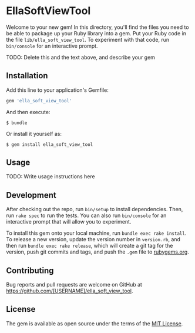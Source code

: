 # EllaSoftViewTool

Welcome to your new gem! In this directory, you'll find the files you need to be able to package up your Ruby library into a gem. Put your Ruby code in the file `lib/ella_soft_view_tool`. To experiment with that code, run `bin/console` for an interactive prompt.

TODO: Delete this and the text above, and describe your gem

## Installation

Add this line to your application's Gemfile:

```ruby
gem 'ella_soft_view_tool'
```

And then execute:

    $ bundle

Or install it yourself as:

    $ gem install ella_soft_view_tool

## Usage

TODO: Write usage instructions here

## Development

After checking out the repo, run `bin/setup` to install dependencies. Then, run `rake spec` to run the tests. You can also run `bin/console` for an interactive prompt that will allow you to experiment.

To install this gem onto your local machine, run `bundle exec rake install`. To release a new version, update the version number in `version.rb`, and then run `bundle exec rake release`, which will create a git tag for the version, push git commits and tags, and push the `.gem` file to [rubygems.org](https://rubygems.org).

## Contributing

Bug reports and pull requests are welcome on GitHub at https://github.com/[USERNAME]/ella_soft_view_tool.

## License

The gem is available as open source under the terms of the [MIT License](https://opensource.org/licenses/MIT).
